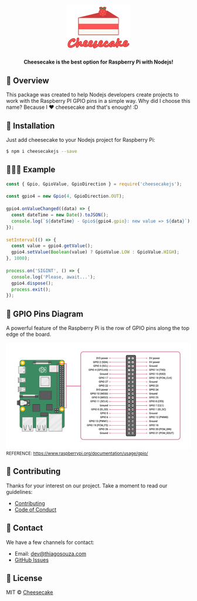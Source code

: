 <p align="center">
  <img src="./assets/logo.png" width="175" alt="Cheesecake" />
</p>

<h4 align="center">
  Cheesecake is the best option for Raspberry Pi with Nodejs!
</h4>

## 📖 Overview

This package was created to help Nodejs developers create projects to work with the Raspberry PI GPIO pins in a simple way. Why did I choose this name? Because I ❤️ cheesecake and that's enough! :D

## ‍🚀 Installation

Just add cheesecake to your Nodejs project for Raspberry Pi:

```sh
$ npm i cheesecakejs --save
```

## 👨🏽‍💻 Example

```js
const { Gpio, GpioValue, GpioDirection } = require('cheesecakejs');

const gpio4 = new Gpio(4, GpioDirection.OUT);

gpio4.onValueChanged((data) => {
  const dateTime = new Date().toJSON();
  console.log(`${dateTime} - Gpio${gpio4.gpio}: new value => ${data}`);
});

setInterval(() => {
  const value = gpio4.getValue();
  gpio4.setValue(Boolean(value) ? GpioValue.LOW : GpioValue.HIGH);
}, 1000);

process.on('SIGINT', () => {
  console.log('Please, await...');
  gpio4.dispose();
  process.exit();
});
```

## 📕 GPIO Pins Diagram

A powerful feature of the Raspberry Pi is the row of GPIO pins along the top edge of the board.

<img src="./assets/gpio-diagram.png" alt="GPIO Diagram" />

<small>
REFERENCE: <a href="https://www.raspberrypi.org/documentation/usage/gpio/">https://www.raspberrypi.org/documentation/usage/gpio/</a>
</small>

## 📃 Contributing

Thanks for your interest on our project. Take a moment to read our guidelines:

- [Contributing](./.github/CONTRIBUTING.md)
- [Code of Conduct](./.github/CODE_OF_CONDUCT.md)

## 📮 Contact

We have a few channels for contact:

- Email: [dev@thiagosouza.com](mailto:dev@thiagosouza.com)
- [GitHub Issues](https://github.com/thiagodesouza/cheesecake/issues)

## 📃 License

MIT © [Cheesecake](https://github.com/thiagodesouza/cheesecake/)
